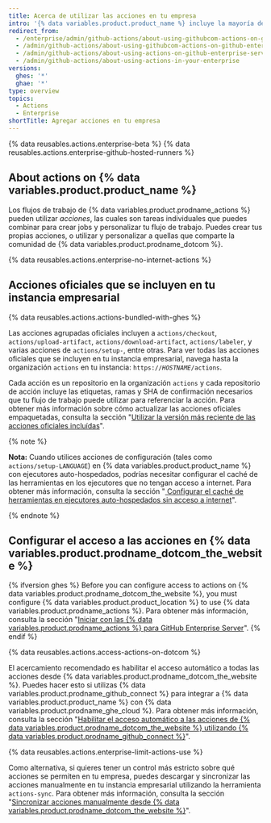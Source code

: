```yaml
---
title: Acerca de utilizar las acciones en tu empresa
intro: '{% data variables.product.product_name %} incluye la mayoría de las acciones de autoría de {% data variables.product.prodname_dotcom %}, y tiene opciones para habilitar el acceso a otras acciones de {% data variables.product.prodname_dotcom_the_website %} y de {% data variables.product.prodname_marketplace %}.'
redirect_from:
  - /enterprise/admin/github-actions/about-using-githubcom-actions-on-github-enterprise-server
  - /admin/github-actions/about-using-githubcom-actions-on-github-enterprise-server
  - /admin/github-actions/about-using-actions-on-github-enterprise-server
  - /admin/github-actions/about-using-actions-in-your-enterprise
versions:
  ghes: '*'
  ghae: '*'
type: overview
topics:
  - Actions
  - Enterprise
shortTitle: Agregar acciones en tu empresa
---
```


{% data reusables.actions.enterprise-beta %}
{% data reusables.actions.enterprise-github-hosted-runners %}

## About actions on {% data variables.product.product_name %}

Los flujos de trabajo de {% data variables.product.prodname_actions %} pueden utilizar _acciones_, las cuales son tareas individuales que puedes combinar para crear jobs y personalizar tu flujo de trabajo. Puedes crear tus propias acciones, o utilizar y personalizar a quellas que comparte la comunidad de {% data variables.product.prodname_dotcom %}.

{% data reusables.actions.enterprise-no-internet-actions %}

## Acciones oficiales que se incluyen en tu instancia empresarial

{% data reusables.actions.actions-bundled-with-ghes %}

Las acciones agrupadas oficiales incluyen a `actions/checkout`, `actions/upload-artifact`, `actions/download-artifact`, `actions/labeler`, y varias acciones de `actions/setup-`, entre otras. Para ver todas las acciones oficiales que se incluyen en tu instancia empresarial, navega hasta la organización `actions` en tu instancia: <code>https://<em>HOSTNAME</em>/actions</code>.

Cada acción es un repositorio en la organización `actions` y cada repositorio de acción incluye las etiquetas, ramas y SHA de confirmación necesarios que tu flujo de trabajo puede utilizar para referenciar la acción. Para obtener más información sobre cómo actualizar las acciones oficiales empaquetadas, consulta la sección "[Utilizar la versión más reciente de las acciones oficiales incluídas](/admin/github-actions/using-the-latest-version-of-the-official-bundled-actions)".

{% note %}

**Nota:** Cuando utilices acciones de configuración (tales como `actions/setup-LANGUAGE`) en {% data variables.product.product_name %} con ejecutores auto-hospedados, podrías necesitar configurar el caché de las herramientas en los ejecutores que no tengan acceso a internet. Para obtener más información, consulta la sección "[ Configurar el caché de herramientas en ejecutores auto-hospedados sin acceso a internet](/enterprise/admin/github-actions/setting-up-the-tool-cache-on-self-hosted-runners-without-internet-access)".

{% endnote %}

## Configurar el acceso a las acciones en {% data variables.product.prodname_dotcom_the_website %}

{% ifversion ghes %}
Before you can configure access to actions on {% data variables.product.prodname_dotcom_the_website %}, you must configure {% data variables.product.product_location %} to use {% data variables.product.prodname_actions %}. Para obtener más información, consulta la sección "[Iniciar con las {% data variables.product.prodname_actions %} para GitHub Enterprise Server](/admin/github-actions/enabling-github-actions-for-github-enterprise-server/getting-started-with-github-actions-for-github-enterprise-server)".
{% endif %}

{% data reusables.actions.access-actions-on-dotcom %}

El acercamiento recomendado es habilitar el acceso automático a todas las acciones desde {% data variables.product.prodname_dotcom_the_website %}. Puedes hacer esto si utilizas {% data variables.product.prodname_github_connect %} para integrar a {% data variables.product.product_name %} con {% data variables.product.prodname_ghe_cloud %}. Para obtener más información, consulta la sección "[Habilitar el acceso automático a las acciones de {% data variables.product.prodname_dotcom_the_website %} utilizando {% data variables.product.prodname_github_connect %}](/enterprise/admin/github-actions/enabling-automatic-access-to-githubcom-actions-using-github-connect)".

{% data reusables.actions.enterprise-limit-actions-use %}

Como alternativa, si quieres tener un control más estricto sobre qué acciones se permiten en tu empresa, puedes descargar y sincronizar las acciones manualmente en tu instancia empresarial utilizando la herramienta `actions-sync`. Para obtener más información, consulta la sección "[Sincronizar acciones manualmente desde {% data variables.product.prodname_dotcom_the_website %}](/enterprise/admin/github-actions/manually-syncing-actions-from-githubcom)".
